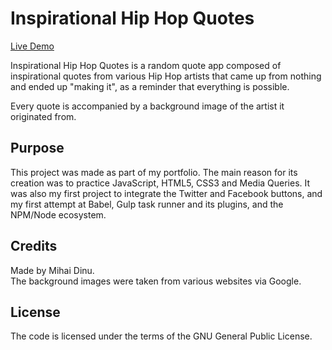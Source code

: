 # Inspirational Hip Hop Quotes

[Live Demo](http://zfn4fun.github.io/projects/hhquotes)

Inspirational Hip Hop Quotes is a random quote app composed of inspirational
quotes from various Hip Hop artists that came up from nothing and ended up
"making it", as a reminder that everything is possible.

Every quote is accompanied by a background image of the artist it originated
from.

## Purpose

This project was made as part of my portfolio. The main reason for its creation
was to practice JavaScript, HTML5, CSS3 and Media Queries.
It was also my first project to integrate the Twitter and Facebook buttons, and
my first attempt at Babel, Gulp task runner and its plugins, and the NPM/Node
ecosystem.

## Credits

Made by Mihai Dinu.  
The background images were taken from various websites via Google.

## License

The code is licensed under the terms of the GNU General Public License.
